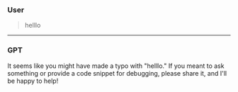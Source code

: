 ### User
> helllo

---
### GPT
It seems like you might have made a typo with "helllo." If you meant to ask something or provide a code snippet for debugging, please share it, and I'll be happy to help!

